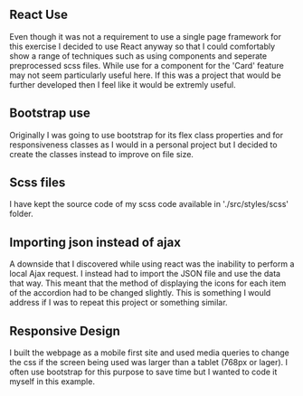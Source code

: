 React Use
---------
Even though it was not a requirement to use a single page framework for this exercise I decided to use React anyway so that I could comfortably show a range of techniques such as using components and seperate preprocessed scss files. While use for a component for the 'Card' feature may not seem particularly useful here. If this was a project that would be further developed then I feel like it would be extremly useful.


Bootstrap use
---------
Originally I was going to use bootstrap for its flex class properties and for responsiveness classes as I would in a personal project but I decided to create the classes instead to improve on file size.


Scss files
---------
I have kept the source code of my scss code available in './src/styles/scss' folder. 


Importing json instead of ajax
---------
A downside that I discovered while using react was the inability to perform a local Ajax request. I instead had to import the JSON file and use the data that way.  This meant that the method of displaying the icons for each item of the accordion had to be changed slightly. This is something I would address if I was to repeat this project or something similar.

Responsive Design
---------
I built the webpage as a mobile first site and used media queries to change the css if the screen being used was larger than a tablet (768px or lager). I often use bootstrap for this purpose to save time but I wanted to code it myself in this example.